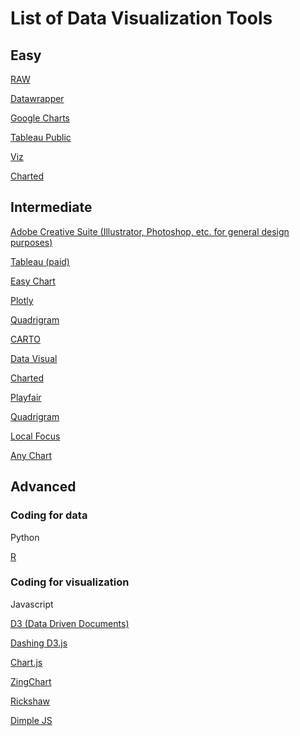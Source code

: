 # List of Data Visualization Tools

## Easy
<a href="http://raw.densitydesign.org/" target="_blank">RAW</a>

<a href="https://www.datawrapper.de/" target="_blank">Datawrapper</a>

[Google Charts](https://developers.google.com/chart/)

<a href="https://public.tableau.com/s/" target="_blank">Tableau Public</a>

[Viz](https://viz.socialcops.com/)

[Charted](http://www.charted.co/)



## Intermediate
<a href="https://www.adobe.com/creativecloud.html">Adobe Creative Suite (Illustrator, Photoshop, etc. for general design purposes)</a>

<a href="https://www.tableau.com/" target="_blank">Tableau (paid)</a>

<a href="http://www.easychart.org/">Easy Chart</a>

<a href="https://plot.ly/">Plotly</a>

<a href="http://www.quadrigram.com/">Quadrigram</a>

<a href="http://cartodb.com/">CARTO</a>

<a href="http://datavisu.al/">Data Visual</a>

[Charted](https://nextjournal.com/)

[Playfair](http://www.austinclemens.com/Playfair/playfair.html)

[Quadrigram](http://www.quadrigram.com/)

[Local Focus](https://www.localfocus.nl/en/)

[Any Chart](http://www.anychart.com/)

## Advanced

### Coding for data
Python

<a href="http://www.r-project.org/">R</a>

### Coding for visualization
Javascript

<a href="http://d3js.org/">D3 (Data Driven Documents)</a>

<a href="https://www.dashingd3js.com/">Dashing D3.js</a>

<a href="http://www.chartjs.org/">Chart.js</a>

<a href="https://www.zingchart.com/">ZingChart</a>

<a href="http://code.shutterstock.com/rickshaw/">Rickshaw</a>

<a href="http://dimplejs.org/">Dimple JS</a>


